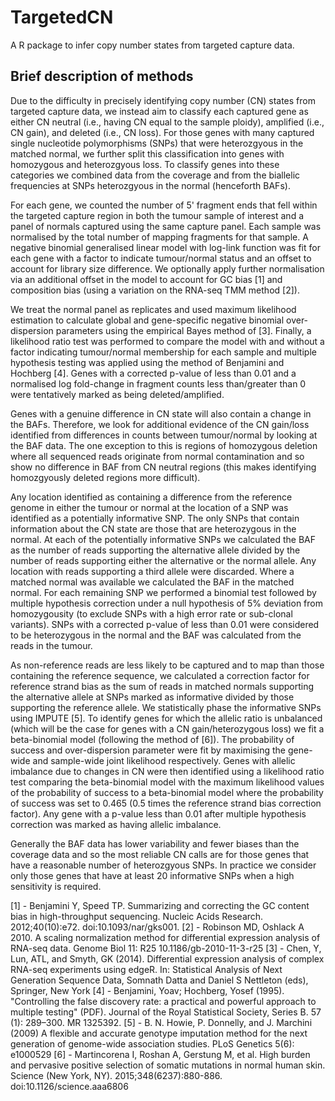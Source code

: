 # TargetedCN
A R package to infer copy number states from targeted capture data.

## Brief description of methods

Due to the difficulty in precisely identifying copy number (CN) states from targeted capture data, we instead aim to classify each captured gene as either CN neutral (i.e., having CN equal to the sample ploidy), amplified (i.e., CN gain), and deleted (i.e., CN loss).  For those genes with many captured single nucleotide polymorphisms (SNPs) that were heterozgyous in the matched normal, we further split this classification into genes with homozygous and heterozgyous loss.  To classify genes into these categories we combined data from the coverage and from the biallelic frequencies at SNPs heterozgyous in the normal (henceforth BAFs).

For each gene, we counted the number of 5' fragment ends that fell within the targeted capture region in both the tumour sample of interest and a panel of normals captured using the same capture panel.  Each sample was normalised by the total number of mapping fragments for that sample.  A negative binomial generalised linear model with log-link function was fit for each gene with a factor to indicate tumour/normal status and an offset to account for library size difference.  We optionally apply further normalisation via an additional offset in the model to account for GC bias [1] and composition bias (using a variation on the RNA-seq TMM method [2]).  

We treat the normal panel as replicates and used maximum likelihood estimation to calculate global and gene-specific negative binomial over-dispersion parameters using the empirical Bayes method of [3].  Finally, a likelihood ratio test was performed to compare the model with and without a factor indicating tumour/normal membership for each sample and multiple hypothesis testing was applied using the method of Benjamini and Hochberg [4].  Genes with a corrected p-value of less than 0.01 and a normalised log fold-change in fragment counts less than/greater than 0 were tentatively marked as being deleted/amplified.

Genes with a genuine difference in CN state will also contain a change in the BAFs.  Therefore, we look for additional evidence of the CN gain/loss identified from differences in counts between tumour/normal by looking at the BAF data.  The one exception to this is regions of homozygous deletion where all sequenced reads originate from normal contamination and so show no difference in BAF from CN neutral regions (this makes identifying homozgyously deleted regions more difficult).  

Any location identified as containing a difference from the reference genome in either the tumour or normal at the location of a SNP was identified as a potentially informative SNP.  The only SNPs that contain information about the CN state are those that are heterozygous in the normal.  At each of the potentially informative SNPs we calculated the BAF as the number of reads supporting the alternative allele divided by the number of reads supporting either the alternative or the normal allele.  Any location with reads supporting a third allele were discarded.  Where a matched normal was available we calculated the BAF in the matched normal.  For each remaining SNP we performed a binomial test followed by multiple hypothesis correction under a null hypothesis of 5% deviation from homozygousity (to exclude SNPs with a high error rate or sub-clonal variants).  SNPs with a corrected p-value of less than 0.01 were considered to be heterozygous in the normal and the BAF was calculated from the reads in the tumour.

As non-reference reads are less likely to be captured and to map than those containing the reference sequence, we calculated a correction factor for reference strand bias as the sum of reads in matched normals supporting the alternative allele at SNPs marked as informative divided by those supporting the reference allele. We statistically phase the informative SNPs using IMPUTE [5].  To identify genes for which the allelic ratio is unbalanced (which will be the case for genes with a CN gain/heterozygous loss) we fit a beta-binomial model (following the method of [6]).  The probability of success and over-dispersion parameter were fit by maximising the gene-wide and sample-wide joint likelihood respectively.  Genes with allelic imbalance due to changes in CN were then identified using a likelihood ratio test comparing the beta-binomial model with the maximum likelihood values of the probability of success to a beta-binomial model where the probability of success was set to 0.465 (0.5  times the reference strand bias correction factor).  Any gene with a p-value less than 0.01 after multiple hypothesis correction was marked as  having allelic imbalance.

Generally the BAF data has lower variability and fewer biases than the coverage data and so the most reliable CN calls are for those genes that have a reasonable number of heterozgyous SNPs.  In practice we consider only those genes that have at least 20 informative SNPs when a high sensitivity is required.

[1] - Benjamini Y, Speed TP. Summarizing and correcting the GC content bias in high-throughput sequencing. Nucleic Acids Research. 2012;40(10):e72. doi:10.1093/nar/gks001.
[2] - Robinson MD, Oshlack A 2010. A scaling normalization method for differential expression analysis of RNA-seq data. Genome Biol 11: R25 10.1186/gb-2010-11-3-r25
[3] -   Chen, Y, Lun, ATL, and Smyth, GK (2014). Differential expression analysis of complex RNA-seq experiments using edgeR. In: Statistical Analysis of Next Generation Sequence Data, Somnath Datta and Daniel S Nettleton (eds), Springer, New York
[4] - Benjamini, Yoav; Hochberg, Yosef (1995). "Controlling the false discovery rate: a practical and powerful approach to multiple testing" (PDF). Journal of the Royal Statistical Society, Series B. 57 (1): 289–300. MR 1325392.
[5] - B. N. Howie, P. Donnelly, and J. Marchini (2009) A flexible and accurate genotype imputation method for the next generation of genome-wide association studies. PLoS Genetics 5(6): e1000529
[6] - Martincorena I, Roshan A, Gerstung M, et al. High burden and pervasive positive selection of somatic mutations in normal human skin. Science (New York, NY). 2015;348(6237):880-886. doi:10.1126/science.aaa6806

